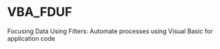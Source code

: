 # VBA_FDUF
Focusing Data Using Filters:  Automate processes using Visual Basic for application code
